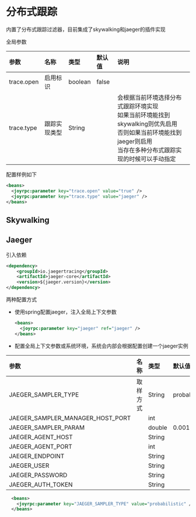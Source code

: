 分布式跟踪
===

内置了分布式跟踪过滤器，目前集成了skywalking和jaeger的插件实现

全局参数

| 参数 | 名称 | 类型 | 默认值 | 说明 |
| :--- | :---- | :---- |:---- |:---- |
| trace.open | 启用标识 |  boolean | false |   |
| trace.type | 跟踪实现类型 | String |  | 会根据当前环境选择分布式跟踪环境实现<br/>如果当前环境能找到skywalking则优先启用<br/>否则如果当前环境能找到jaeger则启用<br/>当存在多种分布式跟踪实现的时候可以手动指定  |

配置样例如下

  ```xml
  <beans>
    <joyrpc:parameter key="trace.open" value="true" />
    <joyrpc:parameter key="trace.type" value="jaeger" />
  </beans>
  ```

## Skywalking

## Jaeger

 引入依赖

  ```xml
  <dependency>
      <groupId>io.jaegertracing</groupId>
      <artifactId>jaeger-core</artifactId>
      <version>${jaeger.version}</version>
  </dependency>
  ```
两种配置方式

- 使用spring配置jaeger，注入全局上下文参数

  ```xml
  <beans>
    <joyrpc:parameter key="jaeger" ref="jaeger" />
  </beans>
  ```

- 配置全局上下文参数或系统环境，系统会内部会根据配置创建一个jaeger实例

| 参数 | 名称 | 类型 | 默认值 | 说明 |
| :--- | :---- | :---- |:---- |:---- |
| JAEGER_SAMPLER_TYPE | 取样方式 |  String | probabilistic |   |
| JAEGER_SAMPLER_MANAGER_HOST_PORT |   | int |  |   |
| JAEGER_SAMPLER_PARAM |   | double | 0.001D |   |
| JAEGER_AGENT_HOST |   | String |  |   |
| JAEGER_AGENT_PORT |   | int |  |   |
| JAEGER_ENDPOINT |   | String |  |   |
| JAEGER_USER |   | String |  |   |
| JAEGER_PASSWORD |   | String |  |   |
| JAEGER_AUTH_TOKEN |   | String |  |   |

```xml
  <beans>
    <joyrpc:parameter key="JAEGER_SAMPLER_TYPE" value="probabilistic" />
  </beans>
  ```
